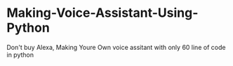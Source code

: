 # Making-Voice-Assistant-Using-Python

Don't buy Alexa,
Making Youre Own voice assitant with only 60 line of code in python



